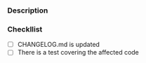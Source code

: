 ### Description
<!-- Describe your change here -->


### Checkllist
- [ ] CHANGELOG.md is updated
- [ ] There is a test covering the affected code
